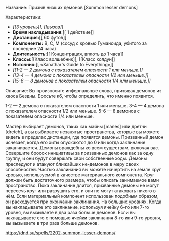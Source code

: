 Название: Призыв низших демонов \[Summon lesser demons] 

Характеристики:
- *[[3 уровень]], [[вызов]]*
- **Время накладывания:**[[ 1 действие]]
- **Дистанция:**[[ 60 футов]]
- **Компоненты:** В, С, М (сосуд с кровью Гуманоида, убитого за последние 24 часа)
- **Длительность:**[[ Концентрация, вплоть до 1 часа]]
- **Классы:**[[Класс  волшебник]], [[Класс колдун]]
- **Источник:**[[ «Xanathar's Guide to Everything»]]
- *[[1-2 — 2 демона с показателем опасности 1 или меньше.]]*
- *[[3-4	— 4 демона с показателем опасности 1/2 или меньше.]]*
- *[[5-6	— 8 демонов с показателем опасности 1/4 или меньше.]]*

Описание:
Вы произносите инфернальные слова, призывая демонов из хаоса Бездны. Бросьте к6, чтобы определить, что именно появится.

1-2 — 2 демона с показателем опасности 1 или меньше.
3-4	— 4 демона с показателем опасности 1/2 или меньше.
5-6	— 8 демонов с показателем опасности 1/4 или меньше.

Мастер выбирает демонов, таких как мэйны [manes] или дретчи [dretch], а вы выбираете незанятые пространства, которые вы можете видеть в пределах дистанции, где появятся демоны. Призванный демон исчезает, когда его хиты опускаются до 0 или когда заклинание заканчивается.
Демоны враждебны ко всем существам, включая вас. Совершите бросок инициативы за призванных демонов как за одну группу, и они будут совершать свои собственные ходы. Демоны преследуют и атакуют ближайших не-демонов в меру своих способностей.
Частью заклинания вы можете начертить на земле круг кровью, используемой в качестве материального компонента. Круг должен быть достаточного размера, чтобы описать занимаемое вами пространство. Пока заклинание длится, призванные демоны не могут пересечь круг или разрушить его, и они не могут атаковать никого в нём. Если материальный компонент использован подобным образом, он расходуется при окончании заклинания.
На больших уровнях. Когда вы накладываете это заклинание, используя ячейку 6-го или 7-го уровня, вы вызываете в два раза больше демонов. Если вы накладываете его с помощью ячейки заклинания 8-го или 9-го уровня, вы вызываете в три раза больше демонов.

https://dnd.su/spells/2202-summon-lesser-demons/